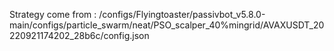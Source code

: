 Strategy come from : /configs/Flyingtoaster/passivbot_v5.8.0-main/configs/particle_swarm/neat/PSO_scalper_40%mingrid/AVAXUSDT_20220921174202_28b6c/config.json
